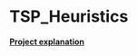 # TSP_Heuristics
[**Project explanation**](https://github.com/guilhermecposantos/Water-Supply-System-Management/blob/main/docs/presentation/DA_projeto_1.pdf)
